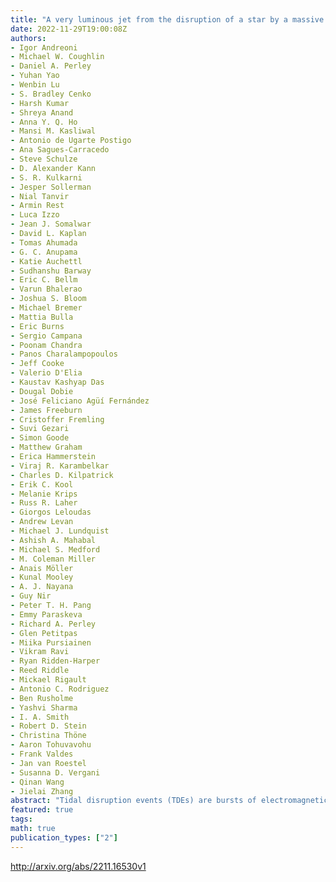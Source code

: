 ```yaml
---
title: "A very luminous jet from the disruption of a star by a massive black   hole"
date: 2022-11-29T19:00:08Z
authors:
- Igor Andreoni
- Michael W. Coughlin
- Daniel A. Perley
- Yuhan Yao
- Wenbin Lu
- S. Bradley Cenko
- Harsh Kumar
- Shreya Anand
- Anna Y. Q. Ho
- Mansi M. Kasliwal
- Antonio de Ugarte Postigo
- Ana Sagues-Carracedo
- Steve Schulze
- D. Alexander Kann
- S. R. Kulkarni
- Jesper Sollerman
- Nial Tanvir
- Armin Rest
- Luca Izzo
- Jean J. Somalwar
- David L. Kaplan
- Tomas Ahumada
- G. C. Anupama
- Katie Auchettl
- Sudhanshu Barway
- Eric C. Bellm
- Varun Bhalerao
- Joshua S. Bloom
- Michael Bremer
- Mattia Bulla
- Eric Burns
- Sergio Campana
- Poonam Chandra
- Panos Charalampopoulos
- Jeff Cooke
- Valerio D'Elia
- Kaustav Kashyap Das
- Dougal Dobie
- José Feliciano Agüí Fernández
- James Freeburn
- Cristoffer Fremling
- Suvi Gezari
- Simon Goode
- Matthew Graham
- Erica Hammerstein
- Viraj R. Karambelkar
- Charles D. Kilpatrick
- Erik C. Kool
- Melanie Krips
- Russ R. Laher
- Giorgos Leloudas
- Andrew Levan
- Michael J. Lundquist
- Ashish A. Mahabal
- Michael S. Medford
- M. Coleman Miller
- Anais Möller
- Kunal Mooley
- A. J. Nayana
- Guy Nir
- Peter T. H. Pang
- Emmy Paraskeva
- Richard A. Perley
- Glen Petitpas
- Miika Pursiainen
- Vikram Ravi
- Ryan Ridden-Harper
- Reed Riddle
- Mickael Rigault
- Antonio C. Rodriguez
- Ben Rusholme
- Yashvi Sharma
- I. A. Smith
- Robert D. Stein
- Christina Thöne
- Aaron Tohuvavohu
- Frank Valdes
- Jan van Roestel
- Susanna D. Vergani
- Qinan Wang
- Jielai Zhang
abstract: "Tidal disruption events (TDEs) are bursts of electromagnetic energy released when supermassive black holes (SMBHs) at the centers of galaxies violently disrupt a star that passes too close. TDEs provide a new window to study accretion onto SMBHs; in some rare cases, this accretion leads to launching of a relativistic jet, but the necessary conditions are not fully understood. The best studied jetted TDE to date is Swift J1644+57, which was discovered in gamma-rays, but was too obscured by dust to be seen at optical wavelengths. Here we report the optical discovery of AT2022cmc, a rapidly fading source at cosmological distance (redshift z=1.19325) whose unique lightcurve transitioned into a luminous plateau within days. Observations of a bright counterpart at other wavelengths, including X-rays, sub-millimeter, and radio, supports the interpretation of AT2022cmc as a jetted TDE containing a synchrotron  arcsecafterglow arcsec, likely launched by a SMBH with spin $a gtrsim 0.3$. Using 4 years of Zwicky Transient Facility (ZTF) survey data, we calculate a rate of $0.02 ^{+ 0.04 }_{- 0.01 }$ Gpc$^{-3}$ yr$^{-1}$ for on-axis jetted TDEs based on the luminous, fast-fading red component, thus providing a measurement complementary to the rates derived from X-ray and radio observations. Correcting for the beaming angle effects, this rate confirms that about 1% of TDEs have relativistic jets. Optical surveys can use AT2022cmc as a prototype to unveil a population of jetted TDEs."
featured: true
tags:
math: true
publication_types: ["2"]
---
```

http://arxiv.org/abs/2211.16530v1
